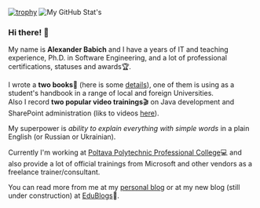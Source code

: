 
[![trophy](https://github-profile-trophy.vercel.app/?username=liketaurus)](https://github.com/ryo-ma/github-profile-trophy)
![My GitHub Stat's](https://github-readme-stats.vercel.app/api?username=liketaurus&show_icons=true)

### Hi there! 👋

My name is **Alexander Babich** and I have a years of IT and teaching experience, Ph.D. in Software Engineering, and a lot of professional certifications, statuses and awards🏆. 

I wrote a **two books**📖 (here is some [details](http://productivityblog.com.ua/?page_id=1831)), one of them is using as a student's handbook in a range of local and foreign Universities. <br>
Also I record **two popular video trainings**🎬 on Java development and SharePoint administration (liks to videos [here](http://productivityblog.com.ua/?page_id=2929)). 

My superpower is *ability to explain everything with simple words* in a plain English (or Russian or Ukrainian).

Currently I'm working at [Poltava Polytechnic Professional College](http://polytechnic.poltava.ua)💻 and also provide a lot of official trainings from Microsoft and other vendors as a freelance trainer/consultant.

You can read more from me at my [personal blog](http://productivityblog.com.ua/) or at my new blog (still under construction) at [EduBlogs](https://babich.edublogs.org/)📝.

<!--
**liketaurus/liketaurus** is a ✨ _special_ ✨ repository because its `README.md` (this file) appears on your GitHub profile.

Here are some ideas to get you started:

- 🔭 I’m currently working on ...
- 🌱 I’m currently learning ...
- 👯 I’m looking to collaborate on ...
- 🤔 I’m looking for help with ...
- 💬 Ask me about ...
- 📫 How to reach me: ...
- 😄 Pronouns: ...
- ⚡ Fun fact: ...
-->
